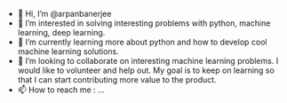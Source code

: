 - 👋 Hi, I’m @arpanbanerjee
- 👀 I’m interested in solving interesting problems with python, machine learning, deep learning.
- 🌱 I’m currently learning more about python and how to develop cool machine learning solutions.
- 💞️ I’m looking to collaborate on interesting machine learning problems. I would like to volunteer and help out. My goal is to keep on learning so that I can start contributing more value to the product.
- 📫 How to reach me : ...

<!---
arpanbanerjee/arpanbanerjee is a ✨ special ✨ repository because its `README.md` (this file) appears on your GitHub profile.
You can click the Preview link to take a look at your changes.
--->

